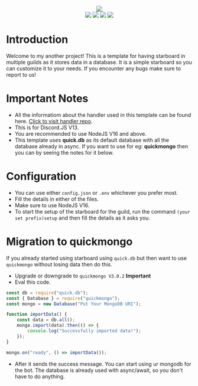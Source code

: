 <p align="center"><img src="https://media.discordapp.net/attachments/774290264764055582/898463519933071381/1634280787072.png"><br>
<a href="https://discord.gg/zqySsESftt"><img src="https://img.shields.io/badge/discord-invite-5865f2?style=for-the-badge&logo=discord&logoColor=white"></a>
<img src="https://img.shields.io/badge/version-1.0.0-05122A?style=for-the-badge">
<img src="https://img.shields.io/github/issues/RileCraft/Discord-StarBoard.svg?style=for-the-badge">
<img src="https://img.shields.io/github/forks/RileCraft/Discord-StarBoard.svg?style=for-the-badge"></p>

# Introduction
Welcome to my another project! This is a template for having starboard in multiple guilds as it stores data in a database. It is a simple starboard so you can customize it to your needs. If you encounter any bugs make sure to report to us!

# Important Notes
* All the informatiom about the handler used in this template can be found here. [Click to visit handler repo](https://github.com/RileCraft/DiscordBot-Template).
* This is for Discord.JS V13.
* You are recommended to use NodeJS V16 and above.
* This template uses **quick.db** as its default database with all the database already in async. If you want to use for eg: **quickmongo** then you can by seeing the notes for it below.

# Configuration
* You can use either `config.json` or `.env` whichever you prefer most.
* Fill the details in either of the files.
* Make sure to use NodeJS V16.
* To start the setup of the starboard for the guild, run the command `(your set prefix)setup` and then fill the details as it asks you.

# Migration to quickmongo
If you already started using starboard using `quick.db` but then want to use `quickmongo` without losing data then do this.
* Upgrade or downgrade to `quickmongo V3.0.2` **Important**
* Eval this code.
```js
const db = require("quick.db");
const { Database } = require("quickmongo");
const mongo = new Database("Put Your MongoDB URI");

function importData() {
    const data = db.all();
    mongo.import(data).then(() => {
        console.log("Successfully imported data!");
    });    
}

mongo.on("ready", () => importData());
```
* After it sends the success message. You can start using ur mongodb for the bot. The database is already used with async/await, so you don't have to do anything.
